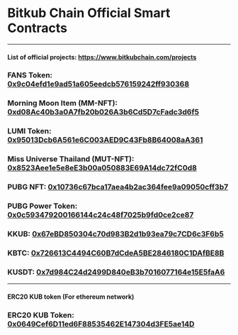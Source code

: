 # Bitkub Chain Official Smart Contracts
------
#### List of official projects: https://www.bitkubchain.com/projects
### FANS Token: [0x9c04efd1e9ad51a605eedcb576159242ff930368](https://bkcscan.com/address/0x9C04EFD1E9aD51A605eeDcb576159242FF930368/contracts)
### Morning Moon Item (MM-NFT): [0xd08Ac40b3a0A7fb20b026A3b6Cd5D7cFadc3d6f5](https://bkcscan.com/address/0xd08Ac40b3a0A7fb20b026A3b6Cd5D7cFadc3d6f5/contracts)
### LUMI Token: [0x95013Dcb6A561e6C003AED9C43Fb8B64008aA361](https://bkcscan.com/address/0x95013Dcb6A561e6C003AED9C43Fb8B64008aA361/contracts)
### Miss Universe Thailand (MUT-NFT): [0x8523Aee1e5e8eE3b00a050883E69A14dc72fC0d8](https://bkcscan.com/address/0x8523Aee1e5e8eE3b00a050883E69A14dc72fC0d8/contracts)
### PUBG NFT: [0x10736c67bca17aea4b2ac364fee9a09050cff3b7](https://bkcscan.com/address/0x10736c67BCa17aea4b2ac364Fee9A09050cFF3B7/contracts)
### PUBG Power Token: [0x0c593479200166144c24c48f7025b9fd0ce2ce87](https://bkcscan.com/address/0x0c593479200166144c24c48f7025b9fd0ce2ce87/contracts)
### KKUB: [0x67eBD850304c70d983B2d1b93ea79c7CD6c3F6b5](https://bkcscan.com/address/0x67eBD850304c70d983B2d1b93ea79c7CD6c3F6b5/contracts) 
### KBTC: [0x726613C4494C60B7dCdeA5BE2846180C1DAfBE8B](https://bkcscan.net/address/0x726613C4494C60B7dCdeA5BE2846180C1DAfBE8B/contracts)
### KUSDT: [0x7d984C24d2499D840eB3b7016077164e15E5faA6](https://bkcscan.net/address/0x7d984C24d2499D840eB3b7016077164e15E5faA6/contracts)
------
#### ERC20 KUB token (For ethereum network)
### ERC20 KUB Token: [0x0649Cef6D11ed6F88535462E147304d3FE5ae14D](https://etherscan.io/address/0x0649cef6d11ed6f88535462e147304d3fe5ae14d#code)

